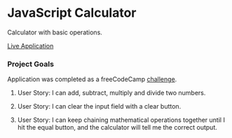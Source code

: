 # JavaScript Calculator

Calculator with basic operations.

[Live Application](javascript-calculator-dlzl.surge.sh)

### Project Goals

Application was completed as a freeCodeCamp [challenge](https://www.freecodecamp.org/challenges/build-a-javascript-calculator).

1. User Story: I can add, subtract, multiply and divide two numbers.

2. User Story: I can clear the input field with a clear button.

3. User Story: I can keep chaining mathematical operations together until I hit the equal button, and the calculator will tell me the correct output.
